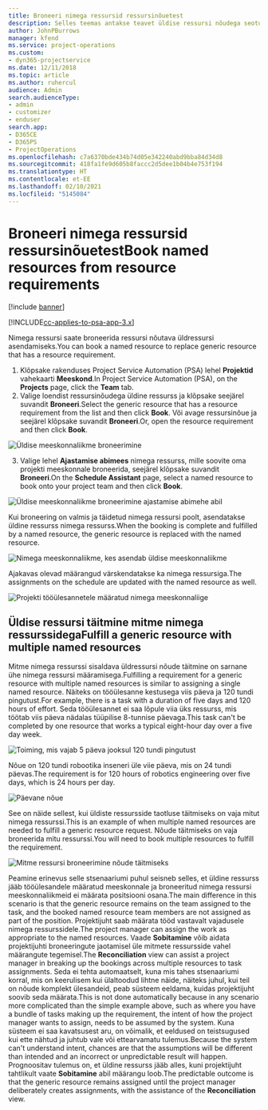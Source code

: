 ```yaml
---
title: Broneeri nimega ressursid ressursinõuetest
description: Selles teemas antakse teavet üldise ressursi nõudega seotud nimega ressursside broneerimise kohta.
author: JohnPBurrows
manager: kfend
ms.service: project-operations
ms.custom:
- dyn365-projectservice
ms.date: 12/11/2018
ms.topic: article
ms.author: ruhercul
audience: Admin
search.audienceType:
- admin
- customizer
- enduser
search.app:
- D365CE
- D365PS
- ProjectOperations
ms.openlocfilehash: c7a6370bde434b74d05e342240abd9bba84d34d8
ms.sourcegitcommit: 418fa1fe9d605b8faccc2d5dee1b04b4e753f194
ms.translationtype: HT
ms.contentlocale: et-EE
ms.lasthandoff: 02/10/2021
ms.locfileid: "5145084"
---
```

# <a name="book-named-resources-from-resource-requirements"></a><span data-ttu-id="10375-103">Broneeri nimega ressursid ressursinõuetest</span><span class="sxs-lookup"><span data-stu-id="10375-103">Book named resources from resource requirements</span></span>

[!include [banner](../includes/psa-now-project-operations.md)]

[!INCLUDE[cc-applies-to-psa-app-3.x](../includes/cc-applies-to-psa-app-3x.md)]

<span data-ttu-id="10375-104">Nimega ressursi saate broneerida ressursi nõutava üldressursi asendamiseks.</span><span class="sxs-lookup"><span data-stu-id="10375-104">You can book a named resource to replace generic resource that has a resource requirement.</span></span>

1. <span data-ttu-id="10375-105">Klõpsake rakenduses Project Service Automation (PSA) lehel **Projektid** vahekaarti **Meeskond**.</span><span class="sxs-lookup"><span data-stu-id="10375-105">In Project Service Automation (PSA), on the **Projects** page, click the **Team** tab.</span></span>
2. <span data-ttu-id="10375-106">Valige loendist ressursinõudega üldine ressurss ja klõpsake seejärel suvandit **Broneeri**.</span><span class="sxs-lookup"><span data-stu-id="10375-106">Select the generic resource that has a resource requirement from the list and then click **Book**.</span></span> <span data-ttu-id="10375-107">Või avage ressursinõue ja seejärel klõpsake suvandit **Broneeri**.</span><span class="sxs-lookup"><span data-stu-id="10375-107">Or, open the resource requirement and then click **Book**.</span></span>


![Üldise meeskonnaliikme broneerimine](media/RM-how-to-14.png)


3. <span data-ttu-id="10375-109">Valige lehel **Ajastamise abimees** nimega ressurss, mille soovite oma projekti meeskonnale broneerida, seejärel klõpsake suvandit **Broneeri**.</span><span class="sxs-lookup"><span data-stu-id="10375-109">On the **Schedule Assistant** page, select a named resource to book onto your project team and then click **Book**.</span></span>

![Üldise meeskonnaliikme broneerimine ajastamise abimehe abil](media/RM-how-to-15.png)

<span data-ttu-id="10375-111">Kui broneering on valmis ja täidetud nimega ressursi poolt, asendatakse üldine ressurss nimega ressurss.</span><span class="sxs-lookup"><span data-stu-id="10375-111">When the booking is complete and fulfilled by a named resource, the generic resource is replaced with the named resource.</span></span>

![Nimega meeskonnaliikme, kes asendab üldise meeskonnaliikme](media/RM-how-to-16.png)

<span data-ttu-id="10375-113">Ajakavas olevad määrangud värskendatakse ka nimega ressursiga.</span><span class="sxs-lookup"><span data-stu-id="10375-113">The assignments on the schedule are updated with the named resource as well.</span></span>

![Projekti tööülesannetele määratud nimega meeskonnaliige](media/RM-how-to-17.png)

## <a name="fulfill-a-generic-resource-with-multiple-named-resources"></a><span data-ttu-id="10375-115">Üldise ressursi täitmine mitme nimega ressurssidega</span><span class="sxs-lookup"><span data-stu-id="10375-115">Fulfill a generic resource with multiple named resources</span></span>
<span data-ttu-id="10375-116">Mitme nimega ressurssi sisaldava üldressursi nõude täitmine on sarnane ühe nimega ressursi määramisega.</span><span class="sxs-lookup"><span data-stu-id="10375-116">Fulfilling a requirement for a generic resource with multiple named resources is similar to assigning a single named resource.</span></span> <span data-ttu-id="10375-117">Näiteks on tööülesanne kestusega viis päeva ja 120 tundi pingutust.</span><span class="sxs-lookup"><span data-stu-id="10375-117">For example, there is a task with a duration of five days and 120 hours of effort.</span></span> <span data-ttu-id="10375-118">Seda tööülesannet ei saa lõpule viia üks ressurss, mis töötab viis päeva nädalas tüüpilise 8-tunnise päevaga.</span><span class="sxs-lookup"><span data-stu-id="10375-118">This task can't be completed by one resource that works a typical eight-hour day over a five day week.</span></span> 

![Toiming, mis vajab 5 päeva jooksul 120 tundi pingutust](media/RM-how-to-21.png)

<span data-ttu-id="10375-120">Nõue on 120 tundi robootika inseneri üle viie päeva, mis on 24 tundi päevas.</span><span class="sxs-lookup"><span data-stu-id="10375-120">The requirement is for 120 hours of robotics engineering over five days, which is 24 hours per day.</span></span>

![Päevane nõue](media/RM-how-to-22.png)

<span data-ttu-id="10375-122">See on näide sellest, kui üldiste ressursside taotluse täitmiseks on vaja mitut nimega ressurssi.</span><span class="sxs-lookup"><span data-stu-id="10375-122">This is an example of when multiple named resources are needed to fulfill a generic resource request.</span></span> <span data-ttu-id="10375-123">Nõude täitmiseks on vaja broneerida mitu ressurssi.</span><span class="sxs-lookup"><span data-stu-id="10375-123">You will need to book multiple resources to fulfill the requirement.</span></span>

![Mitme ressursi broneerimine nõude täitmiseks](media/RM-how-to-23.png)

<span data-ttu-id="10375-125">Peamine erinevus selle stsenaariumi puhul seisneb selles, et üldine ressurss jääb tööülesandele määratud meeskonnale ja broneeritud nimega ressursi meeskonnaliikmeid ei määrata positsiooni osana.</span><span class="sxs-lookup"><span data-stu-id="10375-125">The main difference in this scenario is that the generic resource remains on the team assigned to the task, and the booked named resource team members are not assigned as part of the position.</span></span> <span data-ttu-id="10375-126">Projektijuht saab määrata tööd vastavalt vajadusele nimega ressurssidele.</span><span class="sxs-lookup"><span data-stu-id="10375-126">The project manager can assign the work as appropriate to the named resources.</span></span> <span data-ttu-id="10375-127">Vaade **Sobitamine** võib aidata projektijuhti broneeringute jaotamisel üle mitmete ressursside vahel määrangute tegemisel.</span><span class="sxs-lookup"><span data-stu-id="10375-127">The **Reconciliation** view can assist a project manager in breaking up the bookings across multiple resources to task assignments.</span></span> <span data-ttu-id="10375-128">Seda ei tehta automaatselt, kuna mis tahes stsenaariumi korral, mis on keerulisem kui ülaltoodud lihtne näide, näiteks juhul, kui teil on nõude komplekt ülesandeid, peab süsteem eeldama, kuidas projektijuht soovib seda määrata.</span><span class="sxs-lookup"><span data-stu-id="10375-128">This is not done automatically because in any scenario more complicated than the simple example above, such as where you have a bundle of tasks making up the requirement, the intent of how the project manager wants to assign, needs to be assumed by the system.</span></span> <span data-ttu-id="10375-129">Kuna süsteem ei saa kavatsusest aru, on võimalik, et eeldused on teistsugused kui ette nähtud ja juhtub vale või ettearvamatu tulemus.</span><span class="sxs-lookup"><span data-stu-id="10375-129">Because the system can't understand intent, chances are that the assumptions will be different than intended and an incorrect or unpredictable result will happen.</span></span> <span data-ttu-id="10375-130">Prognoositav tulemus on, et üldine ressurss jääb alles, kuni projektijuht tahtlikult vaate **Sobitamine** abil määrangu loob.</span><span class="sxs-lookup"><span data-stu-id="10375-130">The predictable outcome is that the generic resource remains assigned until the project manager deliberately creates assignments, with the assistance of the **Reconciliation** view.</span></span>


